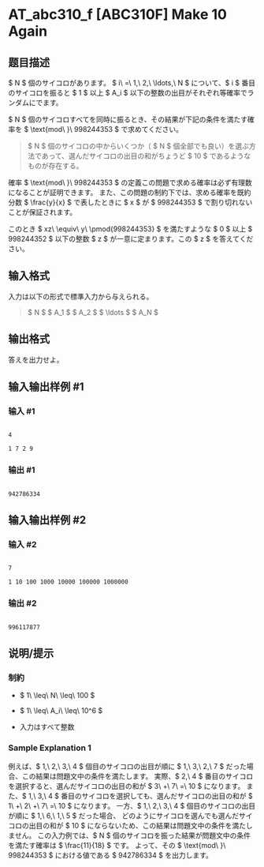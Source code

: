 # AT_abc310_f [ABC310F] Make 10 Again

## 题目描述

[problemUrl]: https://atcoder.jp/contests/abc310/tasks/abc310_f

$ N $ 個のサイコロがあります。 $ i\ =\ 1,\ 2,\ \ldots,\ N $ について、$ i $ 番目のサイコロを振ると $ 1 $ 以上 $ A_i $ 以下の整数の出目がそれぞれ等確率でランダムにでます。

$ N $ 個のサイコロすべてを同時に振るとき、その結果が下記の条件を満たす確率を $ \text{mod\ }\ 998244353 $ で求めてください。

> $ N $ 個のサイコロの中からいくつか（ $ N $ 個全部でも良い）を選ぶ方法であって、選んだサイコロの出目の和がちょうど $ 10 $ であるようなものが存在する。

  確率 $ \text{mod\ }\ 998244353 $ の定義この問題で求める確率は必ず有理数になることが証明できます。 また、この問題の制約下では、求める確率を既約分数 $ \frac{y}{x} $ で表したときに $ x $ が $ 998244353 $ で割り切れないことが保証されます。

このとき $ xz\ \equiv\ y\ \pmod{998244353} $ を満たすような $ 0 $ 以上 $ 998244352 $ 以下の整数 $ z $ が一意に定まります。この $ z $ を答えてください。

## 输入格式

入力は以下の形式で標準入力から与えられる。

> $ N $ $ A_1 $ $ A_2 $ $ \ldots $ $ A_N $

## 输出格式

答えを出力せよ。

## 输入输出样例 #1

### 输入 #1

```
4
1 7 2 9
```

### 输出 #1

```
942786334
```

## 输入输出样例 #2

### 输入 #2

```
7
1 10 100 1000 10000 100000 1000000
```

### 输出 #2

```
996117877
```

## 说明/提示

### 制約

- $ 1\ \leq\ N\ \leq\ 100 $
- $ 1\ \leq\ A_i\ \leq\ 10^6 $
- 入力はすべて整数
 
### Sample Explanation 1

例えば、$ 1,\ 2,\ 3,\ 4 $ 個目のサイコロの出目が順に $ 1,\ 3,\ 2,\ 7 $ だった場合、この結果は問題文中の条件を満たします。 実際、$ 2,\ 4 $ 番目のサイコロを選択すると、選んだサイコロの出目の和が $ 3\ +\ 7\ =\ 10 $ になります。 また、$ 1,\ 3,\ 4 $ 番目のサイコロを選択しても、選んだサイコロの出目の和が $ 1\ +\ 2\ +\ 7\ =\ 10 $ になります。 一方、$ 1,\ 2,\ 3,\ 4 $ 個目のサイコロの出目が順に $ 1,\ 6,\ 1,\ 5 $ だった場合、 どのようにサイコロを選んでも選んだサイコロの出目の和が $ 10 $ にならないため、この結果は問題文中の条件を満たしません。 この入力例では、$ N $ 個のサイコロを振った結果が問題文中の条件を満たす確率は $ \frac{11}{18} $ です。 よって、その $ \text{mod\ }\ 998244353 $ における値である $ 942786334 $ を出力します。